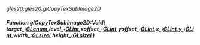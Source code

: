_[gles20](../../modules/gles20/gles20-module.md):[gles20](../../modules/gles20/gles20-module.md).glCopyTexSubImage2D_
##### Function glCopyTexSubImage2D:Void( target_:[GLenum](../../modules/gles20/gles20-glenum.md),level_:[GLint](../../modules/gles20/gles20-glint.md),xoffset_:[GLint](../../modules/gles20/gles20-glint.md),yoffset_:[GLint](../../modules/gles20/gles20-glint.md),x_:[GLint](../../modules/gles20/gles20-glint.md),y_:[GLint](../../modules/gles20/gles20-glint.md),width_:[GLsizei](../../modules/gles20/gles20-glsizei.md),height_:[GLsizei](../../modules/gles20/gles20-glsizei.md) )
